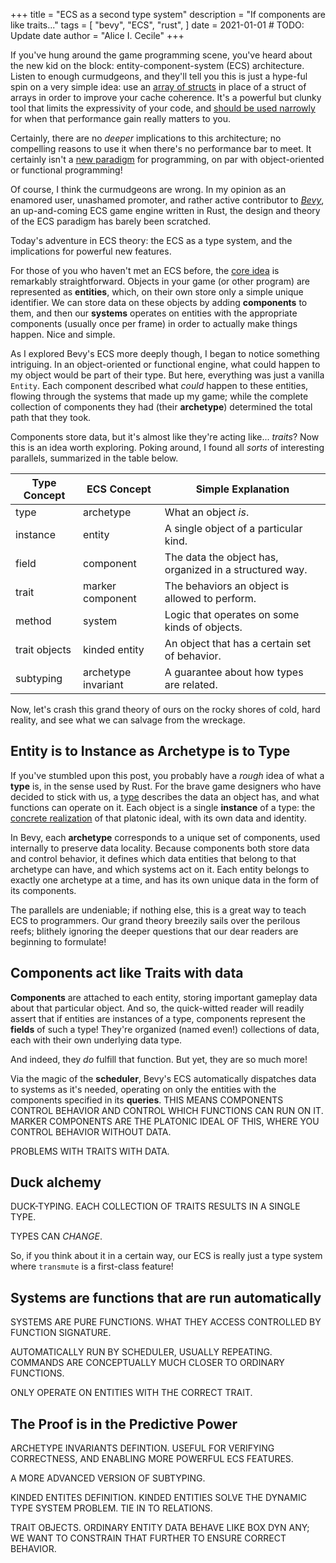 +++
title = "ECS as a second type system"
description = "If components are like traits..."
tags = [
    "bevy",
    "ECS",
    "rust",
]
date = 2021-01-01 # TODO: Update date
author = "Alice I. Cecile"
+++

If you've hung around the game programming scene, you've heard about the new kid on the block: entity-component-system (ECS) architecture.
Listen to enough curmudgeons, and they'll tell you this is just a hype-ful spin on a very simple idea: use an [array of structs](https://www.reddit.com/r/gamedev/comments/87ikb9/ecs_newb_seeking_clarity/) in place of a struct of arrays in order to improve your cache coherence.
It's a powerful but clunky tool that limits the expressivity of your code, and [should be used narrowly](https://godotengine.org/article/why-isnt-godot-ecs-based-game-engine) for when that performance gain really matters to you.

Certainly, there are no *deeper* implications to this architecture; no compelling reasons to use it when there's no performance bar to meet.
It certainly isn't a [new paradigm](https://ajmmertens.medium.com/ecs-from-tool-to-paradigm-350587cdf216)
for programming, on par with object-oriented or functional programming!

Of course, I think the curmudgeons are wrong.
In my opinion as an enamored user, unashamed promoter, and rather active contributor to [*Bevy*](https://bevyengine.org/), an up-and-coming ECS game engine written in Rust, the design and theory of the ECS paradigm has barely been scratched.

Today's adventure in ECS theory: the ECS as a type system, and the implications for powerful new features.

For those of you who haven't met an ECS before, the [core idea](https://ianjk.com/ecs-in-rust/) is remarkably straightforward.
Objects in your game (or other program) are represented as **entities**, which, on their own store only a simple unique identifier.
We can store data on these objects by adding **components** to them, and then our **systems** operates on entities with the appropriate components (usually once per frame) in order to actually make things happen.
Nice and simple.

As I explored Bevy's ECS more deeply though, I began to notice something intriguing.
In an object-oriented or functional engine, what could happen to my object would be part of their type.
But here, everything was just a vanilla `Entity`.
Each component described what *could* happen to these entities, flowing through the systems that made up my game; while the complete collection of components they had (their **archetype**) determined the total path that they took.

Components store data, but it's almost like they're acting like... *traits*? Now this is an idea worth exploring.
Poking around, I found all *sorts* of interesting parallels, summarized in the table below.

| **Type Concept** | **ECS Concept**     | **Simple Explanation**                                  |
| ---------------- | ------------------- | ------------------------------------------------------- |
| type             | archetype           | What an object *is*.                                    |
| instance         | entity              | A single object of a particular kind.                   |
| field            | component           | The data the object has, organized in a structured way. |
| trait            | marker component    | The behaviors an object is allowed to perform.          |
| method           | system              | Logic that operates on some kinds of objects.           |
| trait objects    | kinded entity       | An object that has a certain set of behavior.           |
| subtyping        | archetype invariant | A guarantee about how types are related.                |

Now, let's crash this grand theory of ours on the rocky shores of cold, hard reality, and see what we can salvage from the wreckage.

## Entity is to Instance as Archetype is to Type

If you've stumbled upon this post, you probably have a *rough* idea of what a **type** is, in the sense used by Rust.
For the brave game designers who have decided to stick with us, a [type](https://doc.rust-lang.org/reference/types.html) describes the data an object has, and what functions can operate on it.
Each object is a single **instance** of a type: the [concrete realization](https://doc.rust-lang.org/book/ch05-01-defining-structs.html) of that platonic ideal, with its own data and identity.

In Bevy, each **archetype** corresponds to a unique set of components, used internally to preserve data locality.
Because components both store data and control behavior, it defines which data entities that belong to that archetype can have, and which systems act on it.
Each entity belongs to exactly one archetype at a time, and has its own unique data in the form of its components.

The parallels are undeniable; if nothing else, this is a great way to teach ECS to programmers.
Our grand theory breezily sails over the perilous reefs; blithely ignoring the deeper questions that our dear readers are beginning to formulate!

## Components act like Traits with data

**Components** are attached to each entity, storing important gameplay data about that particular object.
And so, the quick-witted reader will readily assert that if entities are instances of a type, components represent the **fields** of such a type!
They're organized (named even!) collections of data, each with their own underlying data type.

And indeed, they *do* fulfill that function.
But yet, they are so much more!

Via the magic of the **scheduler**, Bevy's ECS automatically dispatches data to systems as it's needed,
operating on only the entities with the components specified in its **queries**.
THIS MEANS COMPONENTS CONTROL BEHAVIOR AND CONTROL WHICH FUNCTIONS CAN RUN ON IT.
MARKER COMPONENTS ARE THE PLATONIC IDEAL OF THIS, WHERE YOU CONTROL BEHAVIOR WITHOUT DATA.

PROBLEMS WITH TRAITS WITH DATA.

## Duck alchemy

DUCK-TYPING. EACH COLLECTION OF TRAITS RESULTS IN A SINGLE TYPE.

TYPES CAN *CHANGE*.

So, if you think about it in a certain way, our ECS is really just a type system where `transmute` is a first-class feature!

## Systems are functions that are run automatically

SYSTEMS ARE PURE FUNCTIONS.
WHAT THEY ACCESS CONTROLLED BY FUNCTION SIGNATURE.

AUTOMATICALLY RUN BY SCHEDULER, USUALLY REPEATING.
COMMANDS ARE CONCEPTUALLY MUCH CLOSER TO ORDINARY FUNCTIONS.

ONLY OPERATE ON ENTITIES WITH THE CORRECT TRAIT.

## The Proof is in the Predictive Power

ARCHETYPE INVARIANTS DEFINTION.
USEFUL FOR VERIFYING CORRECTNESS, AND ENABLING MORE POWERFUL ECS FEATURES.

A MORE ADVANCED VERSION OF SUBTYPING.

KINDED ENTITES DEFINITION.
KINDED ENTITIES SOLVE THE DYNAMIC TYPE SYSTEM PROBLEM.
TIE IN TO RELATIONS.

TRAIT OBJECTS.
ORDINARY ENTITY DATA BEHAVE LIKE BOX DYN ANY; WE WANT TO CONSTRAIN THAT FURTHER TO ENSURE CORRECT BEHAVIOR.
